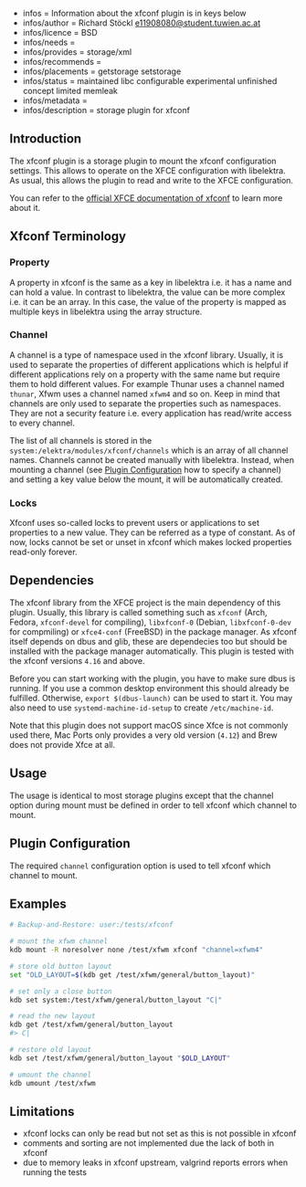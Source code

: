 - infos = Information about the xfconf plugin is in keys below
- infos/author = Richard Stöckl <e11908080@student.tuwien.ac.at>
- infos/licence = BSD
- infos/needs =
- infos/provides = storage/xml
- infos/recommends =
- infos/placements = getstorage setstorage
- infos/status = maintained libc configurable experimental unfinished concept limited memleak
- infos/metadata =
- infos/description = storage plugin for xfconf

## Introduction

The xfconf plugin is a storage plugin to mount the xfconf configuration settings.
This allows to operate on the XFCE configuration with libelektra.
As usual, this allows the plugin to read and write to the XFCE configuration.

You can refer to the [official XFCE documentation of xfconf](https://docs.xfce.org/xfce/xfconf/start) to learn more about it.

## Xfconf Terminology

### Property

A property in xfconf is the same as a key in libelektra i.e. it has a name and can hold a value.
In contrast to libelektra, the value can be more complex i.e. it can be an array.
In this case, the value of the property is mapped as multiple keys in libelektra using the array structure.

### Channel

A channel is a type of namespace used in the xfconf library.
Usually, it is used to separate the properties of different applications which is helpful if different applications rely on a property with the same name but require them to hold different values.
For example Thunar uses a channel named `thunar`, Xfwm uses a channel named `xfwm4` and so on.
Keep in mind that channels are only used to separate the properties such as namespaces.
They are not a security feature i.e. every application has read/write access to every channel.

The list of all channels is stored in the `system:/elektra/modules/xfconf/channels` which is an array of all channel names.
Channels cannot be created manually with libelektra.
Instead, when mounting a channel (see [Plugin Configuration](#plugin-configuration) how to specify a channel) and setting a key value below the mount, it will be automatically created.

### Locks

Xfconf uses so-called locks to prevent users or applications to set properties to a new value.
They can be referred as a type of constant.
As of now, locks cannot be set or unset in xfconf which makes locked properties read-only forever.

## Dependencies

The xfconf library from the XFCE project is the main dependency of this plugin.
Usually, this library is called something such as `xfconf` (Arch, Fedora, `xfconf-devel` for compiling), `libxfconf-0` (Debian, `libxfconf-0-dev` for compmiling) or `xfce4-conf` (FreeBSD) in the package manager.
As xfconf itself depends on dbus and glib, these are dependecies too but should be installed with the package manager automatically.
This plugin is tested with the xfconf versions `4.16` and above.

Before you can start working with the plugin, you have to make sure dbus is running.
If you use a common desktop environment this should already be fulfilled.
Otherwise, `export $(dbus-launch)` can be used to start it.
You may also need to use `systemd-machine-id-setup` to create `/etc/machine-id`.

Note that this plugin does not support macOS since Xfce is not commonly used there, Mac Ports only provides a very old version (`4.12`) and Brew does not provide Xfce at all.

## Usage

The usage is identical to most storage plugins except that the channel option during mount must be defined in order to tell xfconf which channel to mount.

## Plugin Configuration

The required `channel` configuration option is used to tell xfconf which channel to mount.

## Examples

```zsh
# Backup-and-Restore: user:/tests/xfconf

# mount the xfwm channel
kdb mount -R noresolver none /test/xfwm xfconf "channel=xfwm4"

# store old button layout
set "OLD_LAYOUT=$(kdb get /test/xfwm/general/button_layout)"

# set only a close button
kdb set system:/test/xfwm/general/button_layout "C|"

# read the new layout
kdb get /test/xfwm/general/button_layout
#> C|

# restore old layout
kdb set /test/xfwm/general/button_layout "$OLD_LAYOUT"

# umount the channel
kdb umount /test/xfwm
```

## Limitations

- xfconf locks can only be read but not set as this is not possible in xfconf
- comments and sorting are not implemented due the lack of both in xfconf
- due to memory leaks in xfconf upstream, valgrind reports errors when running the tests
